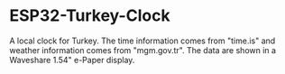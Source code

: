 # ESP32-Turkey-Clock
A local clock for Turkey. The time information comes from "time.is" and weather information comes from "mgm.gov.tr". The data are shown in a Waveshare 1.54" e-Paper display.
